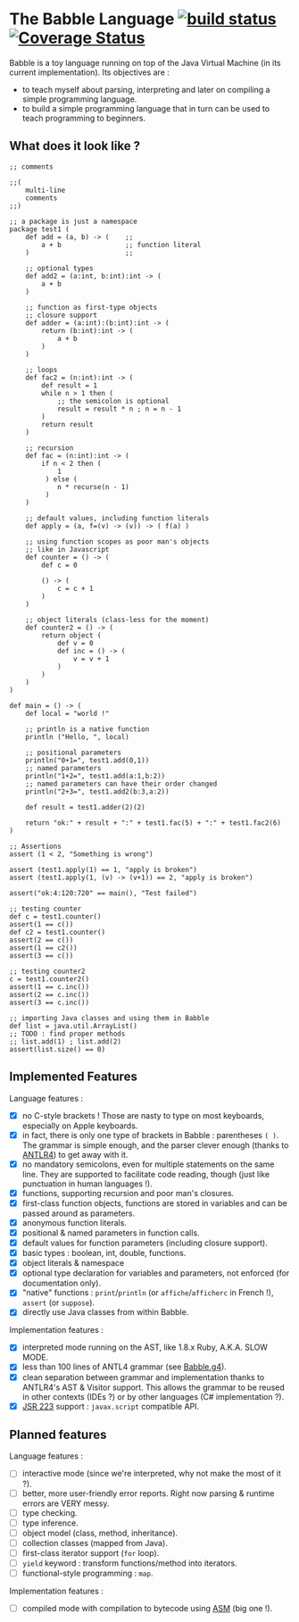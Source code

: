 The Babble Language [![build status](https://secure.travis-ci.org/nlehuen/babble.png)](http://travis-ci.org/nlehuen/babble) [![Coverage Status](https://sonarcloud.io/api/project_badges/measure?project=org.babblelang%3Ababble&metric=coverage)](https://sonarcloud.io/dashboard?id=org.babblelang%3Ababble)
===================

Babble is a toy language running on top of the Java Virtual Machine (in its current implementation). Its objectives are :

* to teach myself about parsing, interpreting and later on compiling a simple programming language.
* to build a simple programming language that in turn can be used to teach programming to beginners.

What does it look like ?
-------------------------

```
;; comments

;;(
    multi-line
    comments
;;)

;; a package is just a namespace
package test1 (
    def add = (a, b) -> (    ;;
        a + b                ;; function literal
    )                        ;;

    ;; optional types
    def add2 = (a:int, b:int):int -> (
        a + b
    )

    ;; function as first-type objects
    ;; closure support
    def adder = (a:int):(b:int):int -> (
        return (b:int):int -> (
            a + b
        )
    )

    ;; loops
    def fac2 = (n:int):int -> (
        def result = 1
        while n > 1 then (
            ;; the semicolon is optional
            result = result * n ; n = n - 1
        )
        return result
    )

    ;; recursion
    def fac = (n:int):int -> (
        if n < 2 then (
            1
         ) else (
            n * recurse(n - 1)
         )
    )

    ;; default values, including function literals
    def apply = (a, f=(v) -> (v)) -> ( f(a) )

    ;; using function scopes as poor man's objects
    ;; like in Javascript
    def counter = () -> (
        def c = 0

        () -> (
            c = c + 1
        )
    )

    ;; object literals (class-less for the moment)
    def counter2 = () -> (
        return object (
            def v = 0
            def inc = () -> (
                v = v + 1
            )
        )
    )
)

def main = () -> (
    def local = "world !"

    ;; println is a native function
    println ("Hello, ", local)

    ;; positional parameters
    println("0+1=", test1.add(0,1))
    ;; named parameters
    println("1+2=", test1.add(a:1,b:2))
    ;; named parameters can have their order changed
    println("2+3=", test1.add2(b:3,a:2))

    def result = test1.adder(2)(2)

    return "ok:" + result + ":" + test1.fac(5) + ":" + test1.fac2(6)
)

;; Assertions
assert (1 < 2, "Something is wrong")

assert (test1.apply(1) == 1, "apply is broken")
assert (test1.apply(1, (v) -> (v+1)) == 2, "apply is broken")

assert("ok:4:120:720" == main(), "Test failed")

;; testing counter
def c = test1.counter()
assert(1 == c())
def c2 = test1.counter()
assert(2 == c())
assert(1 == c2())
assert(3 == c())

;; testing counter2
c = test1.counter2()
assert(1 == c.inc())
assert(2 == c.inc())
assert(3 == c.inc())

;; importing Java classes and using them in Babble
def list = java.util.ArrayList()
;; TODO : find proper methods
;; list.add(1) ; list.add(2)
assert(list.size() == 0)
```

Implemented Features
--------------------

Language features :

- [x] no C-style brackets ! Those are nasty to type on most keyboards, especially on Apple keyboards.
- [x] in fact, there is only one type of brackets in Babble : parentheses `( )`. The grammar is simple enough, and the parser clever enough (thanks to [ANTLR4](http://www.antlr.org/wiki/display/ANTLR4/Home)) to get away with it.
- [x] no mandatory semicolons, even for multiple statements on the same line. They are supported to facilitate code reading, though (just like punctuation in human languages !).
- [x] functions, supporting recursion and poor man's closures.
- [x] first-class function objects, functions are stored in variables and can be passed around as parameters.
- [x] anonymous function literals.
- [x] positional & named parameters in function calls.
- [x] default values for function parameters (including closure support).
- [x] basic types : boolean, int, double, functions.
- [x] object literals & namespace
- [x] optional type declaration for variables and parameters, not enforced (for documentation only).
- [x] "native" functions : `print`/`println` (or `affiche`/`afficherc` in French !), `assert` (or `suppose`).
- [x] directly use Java classes from within Babble.

Implementation features :

- [x] interpreted mode running on the AST, like 1.8.x Ruby, A.K.A. SLOW MODE.
- [x] less than 100 lines of ANTL4 grammar (see [Babble.g4](src/main/antlr4/org/babblelang/parser/Babble.g4)).
- [x] clean separation between grammar and implementation thanks to ANTLR4's AST & Visitor support. This allows the grammar to be reused in other contexts (IDEs ?) or by other languages (C# implementation ?).
- [x] [JSR 223](http://www.jcp.org/en/jsr/detail?id=223) support : `javax.script` compatible API.

Planned features
----------------

Language features :

- [ ] interactive mode (since we're interpreted, why not make the most of it ?).
- [ ] better, more user-friendly error reports. Right now parsing & runtime errors are VERY messy.
- [ ] type checking.
- [ ] type inference.
- [ ] object model (class, method, inheritance).
- [ ] collection classes (mapped from Java).
- [ ] first-class iterator support (`for` loop).
- [ ] `yield` keyword : transform functions/method into iterators.
- [ ] functional-style programming : `map`.

Implementation features :

- [ ] compiled mode with compilation to bytecode using [ASM](http://asm.ow2.org/) (big one !).
